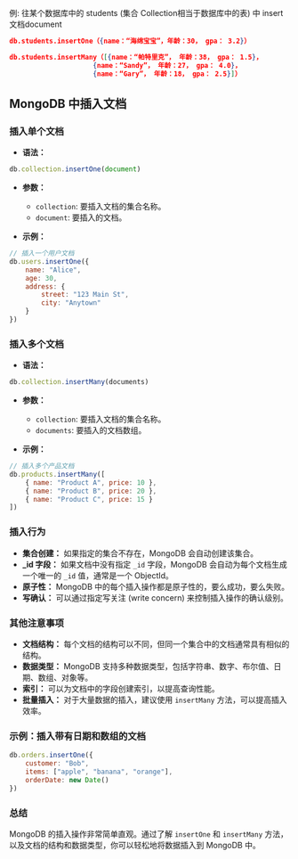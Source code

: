 例: 往某个数据库中的 students (集合 Collection相当于数据库中的表) 中 insert 文档document

```json
db.students.insertOne（{name：“海绵宝宝”，年龄：30， gpa： 3.2}）

db.students.insertMany（[{name：“帕特里克”， 年龄：38， gpa： 1.5}，
		             {name：“Sandy”， 年龄：27， gpa： 4.0}，
		             {name：“Gary”， 年龄：18， gpa： 2.5}]）
```


## MongoDB 中插入文档

### 插入单个文档

- **语法：**

```JavaScript
db.collection.insertOne(document)
```

- **参数：**
    - `collection`: 要插入文档的集合名称。
    - `document`: 要插入的文档。
    
- **示例：**

```JavaScript
// 插入一个用户文档
db.users.insertOne({
    name: "Alice",
    age: 30,
    address: {
        street: "123 Main St",
        city: "Anytown"
    }
})
```

### 插入多个文档

- **语法：**

```JavaScript
db.collection.insertMany(documents)
```

- **参数：**
    
    - `collection`: 要插入文档的集合名称。
    - `documents`: 要插入的文档数组。
- **示例：**
    

```JavaScript
// 插入多个产品文档
db.products.insertMany([
    { name: "Product A", price: 10 },
    { name: "Product B", price: 20 },
    { name: "Product C", price: 15 }
])
```

### 插入行为

- **集合创建：** 如果指定的集合不存在，MongoDB 会自动创建该集合。
- **_id 字段：** 如果文档中没有指定 `_id` 字段，MongoDB 会自动为每个文档生成一个唯一的 `_id` 值，通常是一个 ObjectId。
- **原子性：** MongoDB 中的每个插入操作都是原子性的，要么成功，要么失败。
- **写确认：** 可以通过指定写关注 (write concern) 来控制插入操作的确认级别。

### 其他注意事项

- **文档结构：** 每个文档的结构可以不同，但同一个集合中的文档通常具有相似的结构。
- **数据类型：** MongoDB 支持多种数据类型，包括字符串、数字、布尔值、日期、数组、对象等。
- **索引：** 可以为文档中的字段创建索引，以提高查询性能。
- **批量插入：** 对于大量数据的插入，建议使用 `insertMany` 方法，可以提高插入效率。

### 示例：插入带有日期和数组的文档

```JavaScript
db.orders.insertOne({
    customer: "Bob",
    items: ["apple", "banana", "orange"],
    orderDate: new Date()
})
```

### 总结

MongoDB 的插入操作非常简单直观。通过了解 `insertOne` 和 `insertMany` 方法，以及文档的结构和数据类型，你可以轻松地将数据插入到 MongoDB 中。